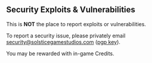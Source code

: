 ## Security Exploits & Vulnerabilities
This is **NOT** the place to report exploits or vulnerabilities.

To report a security issue, please privately email [security@solsticegamestudios.com](mailto:security@solsticegamestudios.com) ([pgp key](https://keys.openpgp.org/search?q=security%40solsticegamestudios.com)).

You may be rewarded with in-game Credits.

